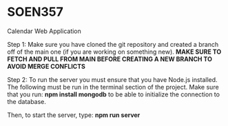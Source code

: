 # SOEN357
Calendar Web Application

Step 1:
Make sure you have cloned the git repository and created a branch off of the main one (if you are working on something new).
**MAKE SURE TO FETCH AND PULL FROM MAIN BEFORE CREATING A NEW BRANCH TO AVOID MERGE CONFLICTS**

Step 2:
To run the server you must ensure that you have Node.js installed.
The following must be run in the terminal section of the project.
Make sure that you run:
**npm install mongodb** 
to be able to initialize the connection to the database.

Then, to start the server, type:
**npm run server**
